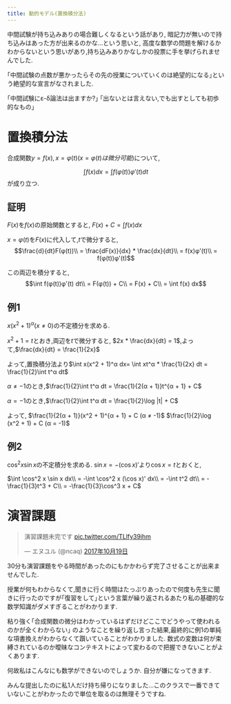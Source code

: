 ```yaml
---
title: 動的モデル(置換積分法)
---
```


中間試験が持ち込みありの場合難しくなるという話があり,
暗記力が無いので持ち込みはあった方が出来るのかな…という思いと,
高度な数学の問題を解けるかわからないという思いがあり,持ち込みありかなしかの投票に手を挙げられませんでした.

｢中間試験の点数が悪かったらその先の授業についていくのは絶望的になる｣という絶望的な宣言がなされました.

｢中間試験にε-δ論法は出ますか?｣
｢出ないとは言えない,でも出すとしても初歩的なもの｣

# 置換積分法

合成関数$y = f(x), x = φ(t) (x = φ(t)は微分可能)$について,

$$\int f(x) dx = \int f(φ(t))φ'(t) dt$$が成り立つ.

## 証明

$F(x)$を$f(x)$の原始関数とすると,
$F(x) + C = \int f(x) dx$

$x = φ(t)$を$F(x)$に代入して,$t$で微分すると,
$$\frac{d}{dt}F(φ(t))\\
= \frac{dF(x)}{dx} * \frac{dx}{dt}\\
= f(x)φ'(t)\\
= f(φ(t))φ'(t)$$

この両辺を積分すると,
$$\int f(φ(t))φ'(t) dt\\
= F(φ(t)) + C\\
= F(x) + C\\
= \int f(x) dx$$

## 例1

$x(x^2 + 1)^α (x ≠ 0)$の不定積分を求める.

$x^2 + 1 = t$とおき,両辺を$t$で微分すると,
$2x * \frac{dx}{dt} = 1$,よって,$\frac{dx}{dt} = \frac{1}{2x}$

よって,置換積分法より$\int x(x^2 + 1)^α dx= \int xt^α * \frac{1}{2x} dt = \frac{1}{2}\int t^α dt$

$α ≠ -1$のとき,$\frac{1}{2}\int t^α dt = \frac{1}{2(α + 1)}t^{α + 1} + C$

$α = -1$のとき,$\frac{1}{2}\int t^α dt = \frac{1}{2}\log |t| + C$

よって,
$\frac{1}{2(α + 1)}(x^2 + 1)^{α + 1} + C (α ≠ -1)$
$\frac{1}{2}\log (x^2 + 1) + C (α = -1)$

## 例2

$\cos^2 x \sin x$の不定積分を求める.
$\sin x = -(\cos x)'$より$\cos x = t$とおくと,

$\int \cos^2 x \sin x dx\\
= -\int \cos^2 x (\cos x)' dx\\
= -\int t^2 dt\\
= -\frac{1}{3}t^3 + C\\
= -\frac{1}{3}\cos^3 x + C$

# 演習課題

<blockquote class="twitter-tweet" data-lang="ja"><p lang="ja" dir="ltr">演習課題未完です <a href="https://t.co/TLlfy39ihm">pic.twitter.com/TLlfy39ihm</a></p>&mdash; エヌユル (@ncaq) <a href="https://twitter.com/ncaq/status/920885417175539712?ref_src=twsrc%5Etfw">2017年10月19日</a></blockquote>

30分も演習課題をやる時間があったのにもかかわらず完了させることが出来ませんでした.

授業が何もわからなくて,聞きに行く時間はたっぷりあったので何度も先生に聞きに行ったのですが｢復習をして｣という言葉が繰り返されるあたり私の基礎的な数学知識がダメすぎることがわかります.

粘り強く｢合成関数の微分はわかっているはずだけどここでどうやって使われるのかが全くわからない｣
のようなことを繰り返し言った結果,最終的に例1の単純な項書換えがわからなくて躓いていることがわかりました.
数式の変数は何が束縛されているのか曖昧なコンテキストによって変わるので把握できないことがよくあります.

何故私はこんなにも数学ができないのでしょうか.
自分が嫌になってきます.

みんな提出したのに私1人だけ持ち帰りになりました…このクラスで一番できていないことがわかったので単位を取るのは無理そうですね.
